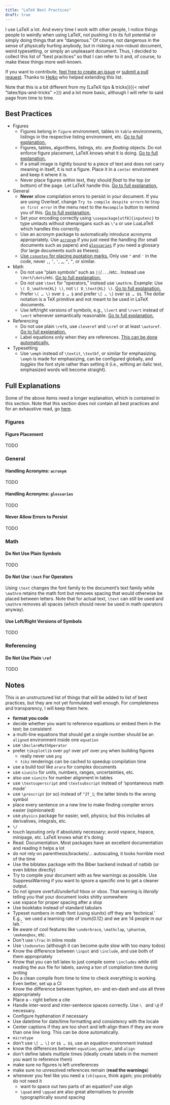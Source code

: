 ```yaml
---
title: "LaTeX Best Practices"
draft: true
---
```


I use LaTeX a lot.
And every time I work with other people, I notice things people to weirdly when using LaTeX, not pushing it to its full potential or simply doing things that are “dangerous.”
Of course, not dangerous in the sense of physically hurting anybody, but in risking a non-robust document, weird typesetting, or simply an unpleasant document.
Thus, I decided to collect this list of “best practices” so that I can refer to it and, of course, to make these things more well-known.

If you want to contribute, [feel free to create an issue](https://github.com/fdamken/fdamken.github.io/issues/) or [submit a pull request](https://github.com/fdamken/fdamken.github.io/pulls).
Thanks to [Heiko](https://miterion.de/) who helped extending this list.

Note that this is a bit different from my [LaTeX tips & tricks]({{< relref "latex/tips-and-tricks" >}}) and a lot more basic, although I will refer to said page from time to time.


## Best Practices
- Figures
    - Figures belong in `figure` environment, tables in `table` environments, listings in the respective listing environment, etc. [Go to full explanation.](#figure-placement)
    - Figures, tables, algorithms, listings, etc. are _floating_ objects. Do not enforce figure placement, LaTeX knows what it is doing. [Go to full explanation.](#figure-placement)
    - If a small image is tightly bound to a piece of text and does not carry meaning in itself, it is not a figure. Place it in a `center` environment and keep it where it is.
    - Never place figures within text, they should _float_ to the top (or bottom) of the page. Let LaTeX handle this. [Go to full explanation.](#figure-placement)
- General
    - **Never** allow compilation errors to persist in your document. If you are using Overleaf, change `Try to compile despite errors` to `Stop on first error` in the menu next to the `Recompile` button to remind you of this. [Go to full explanation.](#never-allow-errors-to-persist)
    - Set your encoding correctly using `\usepackage[utf8]{inputenc}` to type umlauts without shenanigans such as `\"a` or use LuaLaTeX which handles this correctly.
    - Use an acronym package to automatically introduce acronyms appropriately. Use [`acronym`](#handling-acronyms-acronym) if you just need the handling (for small documents such as papers) and [`glossaries`](#handling-acronyms-glossaries) if you need a glossary (for large documents such as theses).
    - [Use `csquotes` for placing quotation marks.](/latex/tips-and-tricks/#automatically-using-correct-quotation-marks) Only use `"` and `'` in the code, never `‚`, `‘`, `’`, `„`, `“`, `”`, or similar.
- Math
    - Do not use “plain symbols” such as `||`/`...`/etc.. Instead use `\Vert`/`\dots`/etc. [Go to full explanation.](#do-not-use-plain-symbols)
    - Do not use `\text` for “operators,” instead use `\mathrm`. Example: Use `\( D_\mathrm{KL} \)`, not `\( D_\text{KL} \)`. [Go to full explanation.](#do-not-use-text-for-operators)
    - Prefer `\( … \)` over `$ … $` and prefer `\[ … \]` over `$$ … $$`. The dollar notation is a TeX primitive and not meant to be used in LaTeX documents.
    - Use left/right versions of symbols, e.g., `\lvert` and `\rvert` instead of `\vert` whenever semantically reasonable. [Go to full explanation.](#use-leftright-versions-of-symbols)
- Referencing
    - Do not use plain `\ref`s, use `cleveref` and `\cref` or at least `\autoref`. [Go to full explanation.](#do-not-use-plain-ref)
    - Label equations only when they are references. [This can be done automatically.](/latex/tips-and-tricks/#only-number-referenced-equations)
- Typesetting
    - Use `\emph` instead of `\textit`, `\textbf`, or similar for emphasizing. `\emph` is made for emphasizing, can be configured globally, and _toggles_ the font style rather than setting it (i.e., withing an italic text, emphasized words will become straight).


## Full Explanations
Some of the above items need a longer explanation, which is contained in this section.
Note that this section does not contain all best practices and for an exhaustive read, go [here](#best-practices).

### Figures
#### Figure Placement
TODO

### General
#### Handling Acronyms: `acronym`
TODO

#### Handling Acronyms: `glossaries`
TODO

#### Never Allow Errors to Persist
TODO

### Math
#### Do Not Use Plain Symbols
TODO

#### Do Not Use `\text` For Operators
Using `\text` changes the font family to the document’s text family while `\mathrm` retains the math font but removes spacing that would otherwise be placed between letters.
Note that for actual text, `\text` can still be used and `\mathrm` removes all spaces (which should never be used in math operators anyway).

#### Use Left/Right Versions of Symbols
TODO

### Referencing
#### Do Not Use Plain `\ref`
TODO


## Notes
This is an unstructured list of things that will be added to list of best practices, but they are not yet formulated well enough.
For completeness and transparency, I will keep them here.
- **format you code**
- decide whether you want to reference equations or embed them in the text; be consistent
- a multi-line equations that should get a single number should be an `aligned` environment inside one `equation`
- use `\DeclareMathOperator`
- prefer `tikzplotlib` over `pgf` over `pdf` over `png` when building figures
	- really never use `png`
	- `tikz` renderings can be cached to speedup compilation time
- use a build tool like `arara` for complex documents
- use `siunitx` for units, numbers, ranges, uncertainties, etc.
- also use `siunitx` for number alignment in tables
- use `\textsuperscript` and `\textsubscript` instead of ‘spontaneous math mode’
- use `\prescript` (or so) instead of `^2T_1`; the latter binds to the wrong symbol
- place every sentence on a new line to make finding compiler errors easier (opinionated)
- use `physics` package for easier, well, physics; but this includes all derivatives, integrals, etc.
- `\/`
- touch layouting only if absolutely necessary; avoid vspace, hspace, minipage, etc. LaTeX knows what it's doing
- Read. Documentation. Most packages have an excellent documentation and reading it helps a lot
- do not rely on parenthesis/brackets/… autoscaling, it looks horrible most of the time
- Use the biblatex package with the Biber backend instead of natbib (or even bibtex directly)
- Try to compile your document with as few warnings as possible. Use SuppressWarning if you want to ignore a specific one to get a cleaner output.
- Do not ignore overfull/underfull hbox or vbox. That warning is *literally* telling you that your document looks shitty somewhere
- use xspace for proper spacing after a stop
- Use booktabs instead of standard tabulars
- Typeset numbers in math font (using siunitx) off they are ‘technical.’ E.g., `we used a learning rate of \num{0.12} and we are 14 people in our lab.``
- Be aware of cool features like `\underbrace`, `\mathclap`, `\phantom`, `\makeeqbox`, etc.
- Don't use `\frac` in inline mode
- Use `\todonotes` (although it can become quite slow with too many todos)
- Know the difference between `\input` and `\include`, and use both of them appropriately
- Know that you can tell latex to just compile some `\includes` while still reading the aux file for labels, saving a ton of compilation time during writing
- Do a clean compile from time to time to check everything is working. Even better, set up a CI
- Know the difference between hyphen, en- and en-dash and use all three appropriately
- Place a `~` right before a cite
- Handle inter-word and inter-sentence spaces correctly. Use `\ ` and `\@` if necessary.
- Configure hyphenation if necessary
- Use datetime for date/time formatting and consistency with the locale
- Center captions if they are too short and left-align them if they are more than one line long. This can be done automatically.
- `microtype`
- don't use `\[ … \]` or `$$ … $$`, use an equation environment instead
- know the differences between `equation`, `gather`, and `align`
- don't define labels multiple times (ideally create labels in the moment you want to reference them)
- make sure no figures is left unreferences
- make sure no unresolved references remain (**read the warnings**)
- whenever you feel like you need a `[vh]space`, think again; you probably do not need it
	- want to space out two parts of an equation? use align
    - `\quad` and `\qquad` are also great alternatives to provide typographically sound spacing
